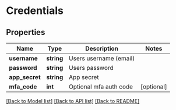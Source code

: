# Credentials

## Properties
Name | Type | Description | Notes
------------ | ------------- | ------------- | -------------
**username** | **string** | Users username (email) | 
**password** | **string** | Users password | 
**app_secret** | **string** | App secret | 
**mfa_code** | **int** | Optional mfa auth code | [optional] 

[[Back to Model list]](../../README.md#documentation-for-models) [[Back to API list]](../../README.md#documentation-for-api-endpoints) [[Back to README]](../../README.md)


